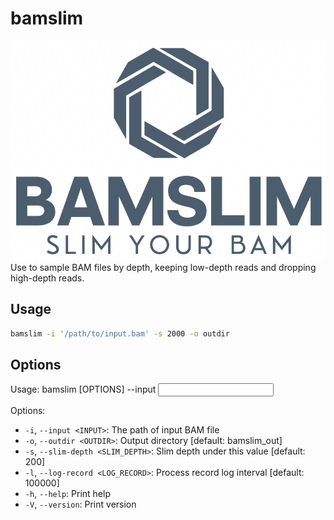 # bamslim
![bamslim](assets/bamslim2.png)
Use to sample BAM files by depth, keeping low-depth reads and dropping high-depth reads.

## Usage

```sh
bamslim -i '/path/to/input.bam' -s 2000 -o outdir
```

## Options

Usage: bamslim [OPTIONS] --input <INPUT>

Options:

- `-i`, `--input <INPUT>`: The path of input BAM file
- `-o`, `--outdir <OUTDIR>`: Output directory [default: bamslim_out]
- `-s`, `--slim-depth <SLIM_DEPTH>`: Slim depth under this value [default: 200]
- `-l`, `--log-record <LOG_RECORD>`: Process record log interval [default: 100000]
- `-h`, `--help`: Print help
- `-V`, `--version`: Print version
```
